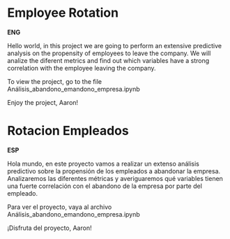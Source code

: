 # Employee Rotation
**ENG**

Hello world, in this project we are going to perform an extensive predictive analysis on the propensity of employees to leave the company.
We will analize the diferent metrics and find out which variables have a strong correlation with the employee leaving the company.

To view the project, go to the file Análisis_abandono_emandono_empresa.ipynb

Enjoy the project, Aaron!

# Rotacion Empleados
**ESP**

Hola mundo, en este proyecto vamos a realizar un extenso análisis predictivo sobre la propensión de los empleados a abandonar la empresa.
Analizaremos las diferentes métricas y averiguaremos qué variables tienen una fuerte correlación con el abandono de la empresa por parte del empleado.

Para ver el proyecto, vaya al archivo Análisis_abandono_emandono_empresa.ipynb

¡Disfruta del proyecto, Aaron!
